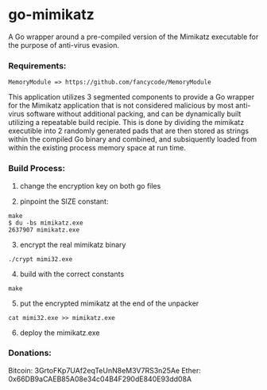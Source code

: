 # go-mimikatz
A Go wrapper around a pre-compiled version of the Mimikatz executable for the purpose of anti-virus evasion.

### Requirements:
	MemoryModule => https://github.com/fancycode/MemoryModule

This application utilizes 3 segmented components to provide a Go wrapper for the Mimikatz application that is not considered malicious by most anti-virus software without additional packing, and can be dynamically built utilizing a repeatable build recipie. This is done by dividing the mimikatz executible into 2 randomly generated pads that are then stored as strings within the compiled Go binary and combined, and subsiquently loaded from within the existing process memory space at run time.

### Build Process:

1. change the encryption key on both go files

2. pinpoint the SIZE constant:

```
make
$ du -bs mimikatz.exe
2637907	mimikatz.exe
```

3. encrypt the real mimikatz binary

```
./crypt mimi32.exe
```

4. build with the correct constants

```
make
```

5. put the encrypted mimikatz at the end of the unpacker

```
cat mimi32.exe >> mimikatz.exe
```

6. deploy the mimikatz.exe 


### Donations:
Bitcoin: 3GrtoFKp7UAf2eqTeUnN8eM3V7RS3n25Ae
Ether: 0x66DB9aCAEB85A08e34c04B4F290dE840E93dd08A


